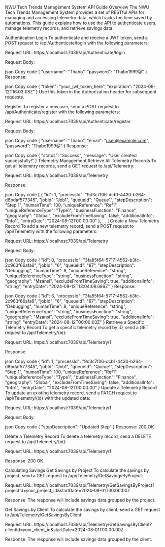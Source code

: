 NWU Tech Trends Management System API Guide
Overview
The NWU Tech Trends Management System provides a set of RESTful APIs for managing and accessing telemetry data, which tracks the time saved by automations. This guide explains how to use the API to authenticate users, manage telemetry records, and retrieve savings data.

Authentication
Login
To authenticate and receive a JWT token, send a POST request to /api/Authenticate/login with the following parameters:

Request URL: https://localhost:7039/api/Authenticate/login

Request Body:

json
Copy code
{
  "username": "Thabo",
  "password": "Thabo1999@"
}
Response:

json
Copy code
{
  "token": "your_jwt_token_here",
  "expiration": "2024-08-12T16:03:08Z"
}
Use this token in the Authorization header for subsequent requests.

Register
To register a new user, send a POST request to /api/Authenticate/register with the following parameters:

Request URL: https://localhost:7039/api/Authenticate/register

Request Body:

json
Copy code
{
  "username": "Thabo",
  "email": "user@example.com",
  "password": "Thabo1999@"
}
Response:

json
Copy code
{
  "status": "Success",
  "message": "User created successfully!"
}
Telemetry Management
Retrieve All Telemetry Records
To get all telemetry records, send a GET request to /api/Telemetry:

Request URL: https://localhost:7039/api/Telemetry

Response:

json
Copy code
[
  {
    "id": 1,
    "processId": "9d3c7f06-dcb1-4430-b264-d6bdaf577345",
    "jobId": "Job1",
    "queueId": "Queue1",
    "stepDescription": "Step 1",
    "humanTime": 100,
    "uniqueReference": "Ref1",
    "uniqueReferenceType": "Type1",
    "businessFunction": "Finance",
    "geography": "Global",
    "excludeFromTimeSaving": false,
    "additionalInfo": "Info1",
    "entryDate": "2024-08-12T00:00:00"
  },
  ...
]
Create a New Telemetry Record
To add a new telemetry record, send a POST request to /api/Telemetry with the following parameters:

Request URL: https://localhost:7039/api/Telemetry

Request Body:

json
Copy code
{
  "id": 0,
  "processId": "3fa85f64-5717-4562-b3fc-2c963f66afa6",
  "jobId": "6",
  "queueId": "87",
  "stepDescription": "Debugging",
  "humanTime": 9,
  "uniqueReference": "string",
  "uniqueReferenceType": "string",
  "businessFunction": "string",
  "geography": "Mzansi",
  "excludeFromTimeSaving": true,
  "additionalInfo": "string",
  "entryDate": "2024-08-12T13:04:08.686Z"
}
Response:

json
Copy code
{
  "id": 6,
  "processId": "3fa85f64-5717-4562-b3fc-2c963f66afa6",
  "jobId": "6",
  "queueId": "87",
  "stepDescription": "Debugging",
  "humanTime": 9,
  "uniqueReference": "string",
  "uniqueReferenceType": "string",
  "businessFunction": "string",
  "geography": "Mzansi",
  "excludeFromTimeSaving": true,
  "additionalInfo": "string",
  "entryDate": "2024-08-12T00:00:00Z"
}
Retrieve a Specific Telemetry Record
To get a specific telemetry record by ID, send a GET request to /api/Telemetry/{id}:

Request URL: https://localhost:7039/api/Telemetry/1

Response:

json
Copy code
{
  "id": 1,
  "processId": "9d3c7f06-dcb1-4430-b264-d6bdaf577345",
  "jobId": "Job1",
  "queueId": "Queue1",
  "stepDescription": "Step 1",
  "humanTime": 100,
  "uniqueReference": "Ref1",
  "uniqueReferenceType": "Type1",
  "businessFunction": "Finance",
  "geography": "Global",
  "excludeFromTimeSaving": false,
  "additionalInfo": "Info1",
  "entryDate": "2024-08-12T00:00:00"
}
Update a Telemetry Record
To update an existing telemetry record, send a PATCH request to /api/Telemetry/{id} with the updated data:

Request URL: https://localhost:7039/api/Telemetry/1

Request Body:

json
Copy code
{
  "stepDescription": "Updated Step"
}
Response: 200 OK

Delete a Telemetry Record
To delete a telemetry record, send a DELETE request to /api/Telemetry/{id}:

Request URL: https://localhost:7039/api/Telemetry/1

Response: 200 OK

Calculating Savings
Get Savings by Project
To calculate the savings by project, send a GET request to /api/Telemetry/GetSavingsByProject:

Request URL: https://localhost:7039/api/Telemetry/GetSavingsByProject?projectId=your_project_id&startDate=2024-08-01T00:00:00Z

Response: The response will include savings data grouped by the project.

Get Savings by Client
To calculate the savings by client, send a GET request to /api/Telemetry/GetSavingsByClient:

Request URL: https://localhost:7039/api/Telemetry/GetSavingsByClient?clientId=your_client_id&startDate=2024-08-01T00:00:00Z

Response: The response will include savings data grouped by the client.
